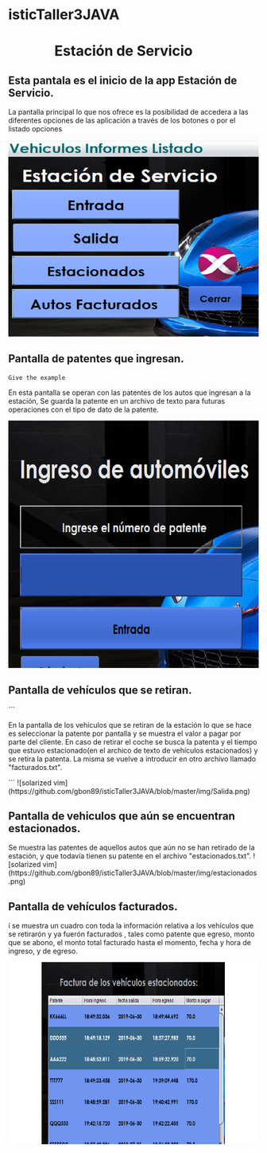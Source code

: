 # isticTaller3JAVA
 <!DOCTYPE html>
<html>
 </head>          
<body>      
<h1>&nbsp;&nbsp;&nbsp;&nbsp;&nbsp;&nbsp;&nbsp;&nbsp;&nbsp;&nbsp;&nbsp;&nbsp;&nbsp;&nbsp;Estación de Servicio</h1>
 
 <h2>Esta pantala es el inicio de la app Estación de Servicio.</h2>
 
 <p>La pantalla principal lo que nos ofrece es la posibilidad de accedera 
 a las diferentes opciones de las aplicación a través de los botones o por el listado opciones</p>
   
![solarized vim](https://github.com/gbon89/isticTaller3JAVA/blob/master/img/principal.png)

<h2>Pantalla de patentes que ingresan.</h2>

```
Give the example
```

                                           

<p>En esta pantalla se operan con las patentes de los autos que ingresan a la estación,
Se guarda la patente en un archivo de texto para futuras operaciones con el tipo de dato de la patente.
</p>

![solarized vim](https://github.com/gbon89/isticTaller3JAVA/blob/master/img/entrada.png)

<h2>Pantalla de vehículos que se retiran.</h2>
```
<p>En la pantalla de los vehículos que se retiran de la estación lo que se hace es seleccionar la patente
por pantalla y se muestra el valor a pagar por parte del cliente. En caso de retirar el coche se busca la patenta y el tiempo que estuvo estacionado(en el archico de texto de vehículos estacionados) y se retira la patenta. La misma se vuelve a introducir en otro archivo llamado "facturados.txt".</p>
```
![solarized vim](https://github.com/gbon89/isticTaller3JAVA/blob/master/img/Salida.png)

<h2>Pantalla de vehiculos que aún se encuentran estacionados.</h2>

<p>Se muestra las patentes de aquellos autos que aún no se han retirado de la estación, y que todavía 
 tienen su patente en el archivo "estacionados.txt".
![solarized vim](https://github.com/gbon89/isticTaller3JAVA/blob/master/img/estacionados.png)

<h2>Pantalla de vehículos facturados.</h2>

<p>í se muestra un cuadro con toda la información relativa a los vehículos que se retirarón y ya fuerón facturados , 
 tales como patente que egreso, monto que se abono, el monto total facturado hasta el momento, 
 fecha y hora de ingreso, y de egreso.</p>
 
![solarized vim](https://github.com/gbon89/isticTaller3JAVA/blob/master/img/facturado.png)

</body>
</html>


